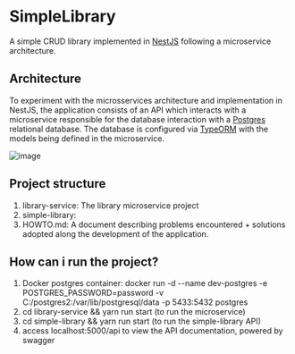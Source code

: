 # SimpleLibrary

A simple CRUD library implemented in [NestJS](https://nestjs.com/) following a microservice architecture.

## Architecture
To experiment with the microsservices architecture and implementation in NestJS, the application consists of an API which interacts with a microservice responsible for the database interaction with a [Postgres](https://www.postgresql.org/) relational database. The database is configured via [TypeORM](https://typeorm.io/#/) with the models being defined in the microservice.

![image](https://user-images.githubusercontent.com/37940382/150658479-d8311931-e618-42b7-b760-cd623403caf6.png)

## Project structure
1. library-service: The library microservice project
2. simple-library: 
3. HOWTO.md: A document describing problems encountered  + solutions adopted along the development of the application.

## How can i run the project?
1. Docker postgres container: docker run -d --name dev-postgres -e POSTGRES_PASSWORD=password -v C:/postgres2:/var/lib/postgresql/data -p 5433:5432 postgres
2. cd library-service && yarn run start (to run the microservice)
3. cd simple-library && yarn run start (to run the simple-library API)
4. access localhost:5000/api to view the API documentation, powered by swagger
